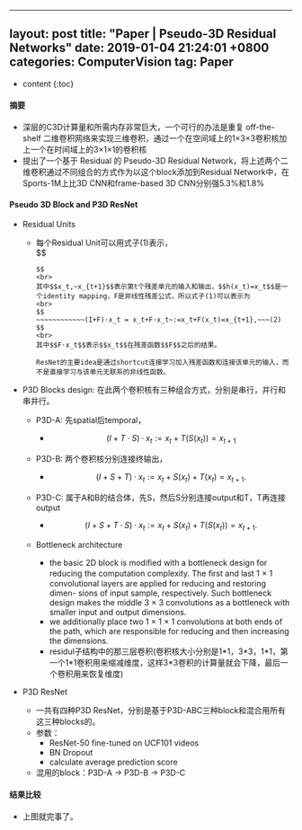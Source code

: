 <!--
 * @Description: 
 * @Author: Leesky
 * @Date: 2019-01-03 21:35:30
 * @LastEditors: Leesky
 * @LastEditTime: 2019-01-05 11:35:38
 -->
---
layout: post
title:  "Paper | Pseudo-3D Residual Networks"
date:   2019-01-04 21:24:01 +0800
categories: ComputerVision
tag: Paper
---

<head>
    <script src="https://cdn.mathjax.org/mathjax/latest/MathJax.js?config=TeX-AMS-MML_HTMLorMML" type="text/javascript"></script>
    <script type="text/x-mathjax-config">
        MathJax.Hub.Config({
            tex2jax: {
            skipTags: ['script', 'noscript', 'style', 'textarea', 'pre'],
            inlineMath: [['$','$']]
            }
        });
    </script>
</head>


* content
{:toc}


#### 摘要

- 深层的C3D计算量和所需内存非常巨大，一个可行的办法是重复 off-the-shelf 二维卷积网络来实现三维卷积，通过一个在空间域上的1×3×3卷积核加上一个在时间域上的3×1×1的卷积核
- 提出了一个基于 Residual 的 Pseudo-3D Residual Network，将上述两个二维卷积通过不同组合的方式作为以这个block添加到Residual Network中，在 Sports-1M上比3D CNN和frame-based 3D CNN分别强5.3%和1.8%



#### Pseudo 3D Block and P3D ResNet

- Residual Units

  - 每个Residual Unit可以用式子(1)表示，<br>
    $$
    ~~~~~~~~~~~~x_{t-1} = h(x_t)+F(x_t),~~~~~~~~(1)
    $$
    <br>
    其中$$x_t,~x_{t+1}$$表示第t个残差单元的输入和输出，$$h(x_t)=x_t$$是一个identity mapping，F是非线性残差公式，所以式子(1)可以表示为
    <br>
    $$
    ~~~~~~~~~~~~(I+F)·x_t = x_t+F·x_t~:=x_t+F(x_t)=x_{t+1},~~~(2)
    $$
    <br>
    其中$$F·x_t$$表示$$x_t$$在残差函数$$F$$之后的结果。

    ResNet的主要idea是通过shortcut连接学习加入残差函数和连接该单元的输入，而不是直接学习与该单元无联系的非线性函数。

- P3D Blocks design: 在此两个卷积核有三种组合方式，分别是串行，并行和串并行。

  - P3D-A: 先spatial后temporal，

    - $$
      (I + T · S) · x_t := x_t + T (S (x_t )) = x_{t+1}
      $$

  - P3D-B: 两个卷积核分别连接终输出，

    - $$
      (I + S + T) · x_t := x_t + S (x_t ) + T (x_t ) = x_{t+1} .
      $$

  - P3D-C: 属于A和B的结合体，先S，然后S分别连接output和T，T再连接output

    - $$
      (I + S + T · S) · x_t := x_t + S (x_t ) + T (S (x_t )) = x_{t+1} .
      $$

  - Bottleneck architecture

    - the basic 2D block is modiﬁed with a bottleneck design for reducing the computation complexity. The ﬁrst and last 1 × 1 convolutional layers are applied for reducing and restoring dimen- sions of input sample, respectively. Such bottleneck design makes the middle 3 × 3 convolutions as a bottleneck with smaller input and output dimensions.
    - we additionally place two 1 × 1 × 1 convolutions at both ends of the path, which are responsible for reducing and then increasing the dimensions.
    - residul子结构中的那三层卷积(卷积核大小分别是1\*1，3\*3，1\*1，第一个1\*1卷积用来缩减维度，这样3\*3卷积的计算量就会下降，最后一个卷积用来恢复维度)
- P3D ResNet

  - 一共有四种P3D ResNet，分别是基于P3D-ABC三种block和混合用所有这三种blocks的。
  - 参数：
    - ResNet-50 fine-tuned on UCF101 videos
    - BN Dropout 
    - calculate average prediction score
  - 混用的block：P3D-A -> P3D-B -> P3D-C

#### 结果比较

- 上图就完事了。